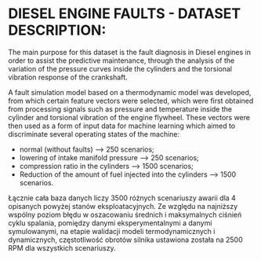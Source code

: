# DIESEL ENGINE FAULTS - DATASET DESCRIPTION:

The main purpose for this dataset is the fault diagnosis in Diesel engines in order to assist the predictive maintenance, through the analysis of the variation of the pressure curves inside the cylinders and the torsional vibration response of the crankshaft.

A fault simulation model based on a thermodynamic model was developed, from which certain feature vectors were selected, which were first obtained from processing signals such as pressure and temperature inside the cylinder and torsional vibration of the engine flywheel. These vectors were then used as a form of input data for machine learning which aimed to discriminate several operating states of the machine:
- normal (without faults) --> 250 scenarios;
- lowering of intake manifold pressure --> 250 scenarios;
- compression ratio in the cylinders --> 1500 scenarios;
- Reduction of the amount of fuel injected into the cylinders --> 1500 scenarios.

Łącznie cała baza danych liczy 3500 różnych scenariuszy awarii dla 4 opisanych powyżej stanów eksploatacyjnych.
Ze względu na najniższy wspólny poziom błędu w oszacowaniu średnich i maksymalnych ciśnień cyklu spalania, pomiędzy danymi eksperymentalnymi a danymi symulowanymi, na etapie walidacji modeli termodynamicznych i dynamicznych, częstotliwość obrotów silnika ustawiona została na 2500 RPM dla wszystkich scenariuszy.

